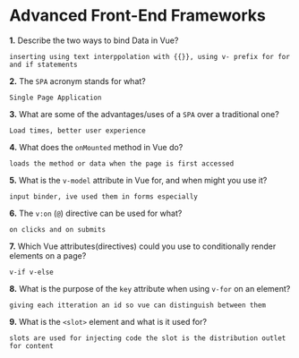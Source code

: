 # Advanced Front-End Frameworks


**1.** Describe the two ways to bind Data in Vue?
<!-- enter you answer in the space below -->
```
inserting using text interppolation with {{}}, using v- prefix for for and if statements
```

**2.** The `SPA` acronym stands for what?
<!-- enter you answer in the space below -->
```
Single Page Application
```
**3.** What are some of the advantages/uses of a `SPA` over a traditional one?
<!-- enter you answer in the space below -->
```
Load times, better user experience
```
**4.** What does the `onMounted` method in Vue do?
<!-- enter you answer in the space below -->
```
loads the method or data when the page is first accessed
```
**5.** What is the `v-model` attribute in Vue for, and when might you use it?
<!-- enter you answer in the space below -->
```
input binder, ive used them in forms especially
```
**6.** The `v:on` (`@`) directive can be used for what?
<!-- enter you answer in the space below -->
```
on clicks and on submits
```
**7.** Which Vue attributes(directives) could you use to conditionally render elements on a page?
<!-- enter you answer in the space below -->
```
v-if v-else
```
**8.** What is the purpose of the `key` attribute when using `v-for` on an element?
<!-- enter you answer in the space below -->
```
giving each itteration an id so vue can distinguish between them
```
**9.** What is the `<slot>` element and what is it used for?
<!-- enter you answer in the space below -->
```
slots are used for injecting code the slot is the distribution outlet for content
```